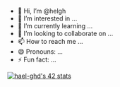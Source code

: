 - 👋 Hi, I’m @helgh
- 👀 I’m interested in ...
- 🌱 I’m currently learning ...
- 💞️ I’m looking to collaborate on ...
- 📫 How to reach me ...
- 😄 Pronouns: ...
- ⚡ Fun fact: ...

<!---
helgh/helgh is a ✨ special ✨ repository because its `README.md` (this file) appears on your GitHub profile.
You can click the Preview link to take a look at your changes.
--->


[![hael-ghd's 42 stats](https://badge.mediaplus.ma/greenbinary/hael-ghd)](https://github.com/helgh/badge42)
